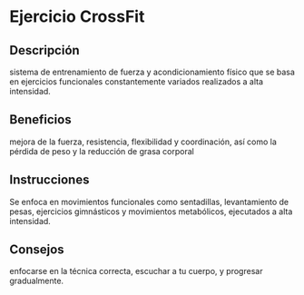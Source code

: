 # Ejercicio CrossFit

## Descripción
sistema de entrenamiento de fuerza y acondicionamiento físico que se basa en ejercicios funcionales constantemente variados realizados a alta intensidad.

## Beneficios
mejora de la fuerza, resistencia, flexibilidad y coordinación, así como la pérdida de peso y la reducción de grasa corporal


 ## Instrucciones
 Se enfoca en movimientos funcionales como sentadillas, levantamiento de pesas, ejercicios gimnásticos y movimientos metabólicos, ejecutados a alta intensidad. 

  ## Consejos
enfocarse en la técnica correcta, escuchar a tu cuerpo, y progresar gradualmente.
